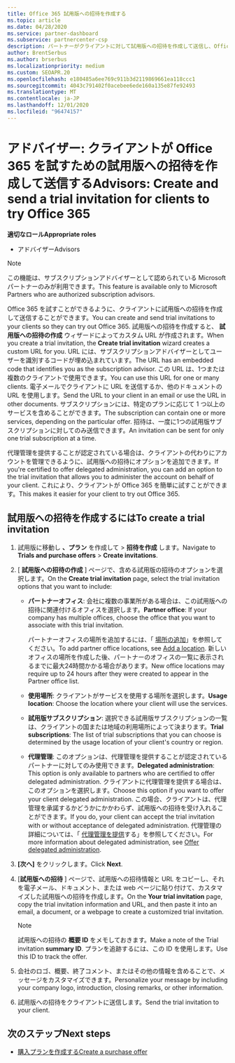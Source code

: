 ```yaml
---
title: Office 365 試用版への招待を作成する
ms.topic: article
ms.date: 04/28/2020
ms.service: partner-dashboard
ms.subservice: partnercenter-csp
description: パートナーがクライアントに対して試用版への招待を作成して送信し、Office 365 を試す方法について説明します。 パートナーは、承認されたサブスクリプションアドバイザーです。
author: BrentSerbus
ms.author: brserbus
ms.localizationpriority: medium
ms.custom: SEOAPR.20
ms.openlocfilehash: e180485a6ee769c911b3d2119869661ea118ccc1
ms.sourcegitcommit: 4043c791402f0acebee6ede160a135e87fe92493
ms.translationtype: MT
ms.contentlocale: ja-JP
ms.lasthandoff: 12/01/2020
ms.locfileid: "96474157"
---
```

# <a name="advisors-create-and-send-a-trial-invitation-for-clients-to-try-office-365"></a><span data-ttu-id="99f22-104">アドバイザー: クライアントが Office 365 を試すための試用版への招待を作成して送信する</span><span class="sxs-lookup"><span data-stu-id="99f22-104">Advisors: Create and send a trial invitation for clients to try Office 365</span></span>


<span data-ttu-id="99f22-105">**適切なロール**</span><span class="sxs-lookup"><span data-stu-id="99f22-105">**Appropriate roles**</span></span>

- <span data-ttu-id="99f22-106">アドバイザー</span><span class="sxs-lookup"><span data-stu-id="99f22-106">Advisors</span></span>

> [!NOTE]
> <span data-ttu-id="99f22-107">この機能は、サブスクリプションアドバイザーとして認められている Microsoft パートナーのみが利用できます。</span><span class="sxs-lookup"><span data-stu-id="99f22-107">This feature is available only to Microsoft Partners who are authorized subscription advisors.</span></span>

<span data-ttu-id="99f22-108">Office 365 を試すことができるように、クライアントに試用版への招待を作成して送信することができます。</span><span class="sxs-lookup"><span data-stu-id="99f22-108">You can create and send trial invitations to your clients so they can try out Office 365.</span></span> <span data-ttu-id="99f22-109">試用版への招待を作成すると、 **試用版への招待の作成** ウィザードによってカスタム URL が作成されます。</span><span class="sxs-lookup"><span data-stu-id="99f22-109">When you create a trial invitation, the **Create trial invitation** wizard creates a custom URL for you.</span></span> <span data-ttu-id="99f22-110">URL には、サブスクリプションアドバイザーとしてユーザーを識別するコードが埋め込まれています。</span><span class="sxs-lookup"><span data-stu-id="99f22-110">The URL has an embedded code that identifies you as the subscription advisor.</span></span> <span data-ttu-id="99f22-111">この URL は、1つまたは複数のクライアントで使用できます。</span><span class="sxs-lookup"><span data-stu-id="99f22-111">You can use this URL for one or many clients.</span></span> <span data-ttu-id="99f22-112">電子メールでクライアントに URL を送信するか、他のドキュメントの URL を使用します。</span><span class="sxs-lookup"><span data-stu-id="99f22-112">Send the URL to your client in an email or use the URL in other documents.</span></span> <span data-ttu-id="99f22-113">サブスクリプションには、特定のプランに応じて 1 つ以上のサービスを含めることができます。</span><span class="sxs-lookup"><span data-stu-id="99f22-113">The subscription can contain one or more services, depending on the particular offer.</span></span> <span data-ttu-id="99f22-114">招待は、一度に1つの試用版サブスクリプションに対してのみ送信できます。</span><span class="sxs-lookup"><span data-stu-id="99f22-114">An invitation can be sent for only one trial subscription at a time.</span></span>

<span data-ttu-id="99f22-115">代理管理を提供することが認定されている場合は、クライアントの代わりにアカウントを管理できるように、試用版への招待にオプションを追加できます。</span><span class="sxs-lookup"><span data-stu-id="99f22-115">If you're certified to offer delegated administration, you can add an option to the trial invitation that allows you to administer the account on behalf of your client.</span></span> <span data-ttu-id="99f22-116">これにより、クライアントが Office 365 を簡単に試すことができます。</span><span class="sxs-lookup"><span data-stu-id="99f22-116">This makes it easier for your client to try out Office 365.</span></span>

## <a name="to-create-a-trial-invitation"></a><span data-ttu-id="99f22-117">試用版への招待を作成するには</span><span class="sxs-lookup"><span data-stu-id="99f22-117">To create a trial invitation</span></span>

1. <span data-ttu-id="99f22-118">試用版に移動し **、プラン** を作成して  >  **招待を作成** します。</span><span class="sxs-lookup"><span data-stu-id="99f22-118">Navigate to **Trials and purchase offers** > **Create invitations**.</span></span>

2. <span data-ttu-id="99f22-119">[ **試用版への招待の作成** ] ページで、含める試用版の招待のオプションを選択します。</span><span class="sxs-lookup"><span data-stu-id="99f22-119">On the **Create trial invitation** page, select the trial invitation options that you want to include:</span></span>

    - <span data-ttu-id="99f22-120">**パートナーオフィス**: 会社に複数の事業所がある場合は、この試用版への招待に関連付けるオフィスを選択します。</span><span class="sxs-lookup"><span data-stu-id="99f22-120">**Partner office**: If your company has multiple offices, choose the office that you want to associate with this trial invitation.</span></span>

        <span data-ttu-id="99f22-121">パートナーオフィスの場所を追加するには、「 [場所の追加](manage-locations.md)」を参照してください。</span><span class="sxs-lookup"><span data-stu-id="99f22-121">To add partner office locations, see [Add a location](manage-locations.md).</span></span> <span data-ttu-id="99f22-122">新しいオフィスの場所を作成した後、パートナーのオフィスの一覧に表示されるまでに最大24時間かかる場合があります。</span><span class="sxs-lookup"><span data-stu-id="99f22-122">New office locations may require up to 24 hours after they were created to appear in the Partner office list.</span></span>

    - <span data-ttu-id="99f22-123">**使用場所**: クライアントがサービスを使用する場所を選択します。</span><span class="sxs-lookup"><span data-stu-id="99f22-123">**Usage location**: Choose the location where your client will use the services.</span></span>
    - <span data-ttu-id="99f22-124">**試用版サブスクリプション**: 選択できる試用版サブスクリプションの一覧は、クライアントの国または地域の利用場所によって決まります。</span><span class="sxs-lookup"><span data-stu-id="99f22-124">**Trial subscriptions**: The list of trial subscriptions that you can choose is determined by the usage location of your client's country or region.</span></span>
    - <span data-ttu-id="99f22-125">**代理管理**: このオプションは、代理管理を提供することが認定されているパートナーに対してのみ使用できます。</span><span class="sxs-lookup"><span data-stu-id="99f22-125">**Delegated administration**: This option is only available to partners who are certified to offer delegated administration.</span></span> <span data-ttu-id="99f22-126">クライアントに代理管理を提供する場合は、このオプションを選択します。</span><span class="sxs-lookup"><span data-stu-id="99f22-126">Choose this option if you want to offer your client delegated administration.</span></span> <span data-ttu-id="99f22-127">この場合、クライアントは、代理管理を承諾するかどうかにかかわらず、試用版への招待を受け入れることができます。</span><span class="sxs-lookup"><span data-stu-id="99f22-127">If you do, your client can accept the trial invitation with or without acceptance of delegated administration.</span></span> <span data-ttu-id="99f22-128">代理管理の詳細については、「 [代理管理を提供](customers-revoke-admin-privileges.md)する」を参照してください。</span><span class="sxs-lookup"><span data-stu-id="99f22-128">For more information about delegated administration, see [Offer delegated administration](customers-revoke-admin-privileges.md).</span></span>

3. <span data-ttu-id="99f22-129">**[次へ]** をクリックします。</span><span class="sxs-lookup"><span data-stu-id="99f22-129">Click **Next**.</span></span>

4. <span data-ttu-id="99f22-130">[**試用版への招待** ] ページで、試用版への招待情報と URL をコピーし、それを電子メール、ドキュメント、または web ページに貼り付けて、カスタマイズした試用版への招待を作成します。</span><span class="sxs-lookup"><span data-stu-id="99f22-130">On the **Your trial invitation** page, copy the trial invitation information and URL, and then paste it into an email, a document, or a webpage to create a customized trial invitation.</span></span>

    > [!NOTE]
    > <span data-ttu-id="99f22-131">試用版への招待の **概要 ID** をメモしておきます。</span><span class="sxs-lookup"><span data-stu-id="99f22-131">Make a note of the Trial invitation **summary ID**.</span></span> <span data-ttu-id="99f22-132">プランを追跡するには、この ID を使用します。</span><span class="sxs-lookup"><span data-stu-id="99f22-132">Use this ID to track the offer.</span></span>

5. <span data-ttu-id="99f22-133">会社のロゴ、概要、終了コメント、またはその他の情報を含めることで、メッセージをカスタマイズできます。</span><span class="sxs-lookup"><span data-stu-id="99f22-133">Personalize your message by including your company logo, introduction, closing remarks, or other information.</span></span>

6. <span data-ttu-id="99f22-134">試用版への招待をクライアントに送信します。</span><span class="sxs-lookup"><span data-stu-id="99f22-134">Send the trial invitation to your client.</span></span>

## <a name="next-steps"></a><span data-ttu-id="99f22-135">次のステップ</span><span class="sxs-lookup"><span data-stu-id="99f22-135">Next steps</span></span>

- [<span data-ttu-id="99f22-136">購入プランを作成する</span><span class="sxs-lookup"><span data-stu-id="99f22-136">Create a purchase offer</span></span>](advisor-create-a-purchase-offer.md)
